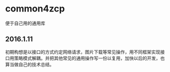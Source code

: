 # common4zcp
便于自己用的通用库
## 2016.1.11
初期构想是以接口的方式约定网络请求，图片下载等常见操作，用不同框架实现接口用策略模式解耦。并把其他常见的通用操作写一份以复用，加快以后的开发，也算当做自己的技术总结。
